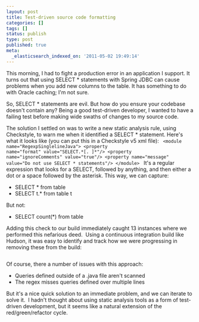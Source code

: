 ```yaml
---
layout: post
title: Test-driven source code formatting
categories: []
tags: []
status: publish
type: post
published: true
meta:
  _elasticsearch_indexed_on: '2011-05-02 19:49:14'
---
```

This morning, I had to fight a production error in an application I support. It turns out that using SELECT * statements with Spring JDBC can cause problems when you add new columns to the table. It has something to do with Oracle caching; I'm not sure.

So, SELECT * statements are evil. But how do you ensure your codebase doesn't contain any? Being a good test-driven developer, I wanted to have a failing test before making wide swaths of changes to my source code.

The solution I settled on was to write a new static analysis rule, using Checkstyle, to warn me when it identified a SELECT * statement. Here's what it looks like (you can put this in a Checkstyle v5 xml file):
<code>
&lt;module name="RegexpSinglelineJava"&gt;
&lt;property name="format" value="SELECT.*[\. ]\*"/&gt;
&lt;property name="ignoreComments" value="true"/&gt;
&lt;property name="message" value="Do not use SELECT * statements"/&gt;
&lt;/module&gt;
</code>
It's a regular expression that looks for a SELECT, followed by anything, and then either a dot or a space followed by the asterisk. This way, we can capture:
<ul>
	<li>SELECT * from table</li>
	<li>SELECT t.* from table t</li>
</ul>
But not:
<ul>
	<li>SELECT count(*) from table</li>
</ul>
Adding this check to our build immediately caught 13 instances where we performed this nefarious deed.  Using a continuous integration build like Hudson, it was easy to identify and track how we were progressing in removing these from the build:

<a href="http://matthewsteele.files.wordpress.com/2011/05/png.png"><img class="aligncenter size-full wp-image-135" title="png" src="http://matthewsteele.files.wordpress.com/2011/05/png.png" alt="" /></a>

Of course, there a number of issues with this approach:
<ul>
	<li>Queries defined outside of a .java file aren't scanned</li>
	<li>The regex misses queries defined over multiple lines</li>
</ul>
But it's a nice quick solution to an immediate problem, and we can iterate to solve it.  I hadn't thought about using static analysis tools as a form of test-driven development, but it seems like a natural extension of the red/green/refactor cycle.
